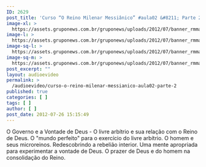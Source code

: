 ```yaml
---
ID: 2629
post_title: 'Curso “O Reino Milenar Messiânico” #aula02 &#8211; Parte 2'
image-xl: >
  https://assets.gruponews.com.br/gruponews/uploads/2012/07/banner_rmma2-pt2.jpg
image-l: >
  https://assets.gruponews.com.br/gruponews/uploads/2012/07/banner_rmma2-pt2.jpg
image-sq-l: >
  https://assets.gruponews.com.br/gruponews/uploads/2012/07/banner_rmma2-pt2.jpg
image-sq-m: >
  https://assets.gruponews.com.br/gruponews/uploads/2012/07/banner_rmma2-pt2-720x320.jpg
post_excerpt: ""
layout: audioevideo
permalink: >
  /audioevideo/curso-o-reino-milenar-messianico-aula02-parte-2
published: true
categories: [ ]
tags: [ ]
author: [ ]
post_date: 2012-07-26 15:15:49
---
```

O Governo e a Vontade de Deus - O livre arbítrio e sua relação com o Reino de Deus. O "mundo perfeito" para o exercício do livre arbítrio. O homem e seus microreinos. Redescobrindo a rebelião interior. Uma mente apropriada para experimentar a vontade de Deus. O prazer de Deus e do homem na consolidação do Reino.

&nbsp;